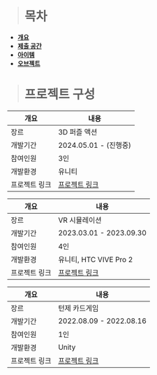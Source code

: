 ># 목차
- **[개요](#프로젝트-구성)**
- **[제출 공간](#제출-공간)**
- **[아이템](#아이템)**
- **[오브젝트](#오브젝트)**


># 프로젝트 구성
|개요|내용|
|---|---|
|장르|3D 퍼즐 액션|
|개발기간|2024.05.01 - (진행중)|
|참여인원|3인|
|개발환경|유니티|
|프로젝트 링크|<a href="https://github.com/CREDOCsGames/cute_minecraft">프로젝트 링크</a>|

|개요|내용|
|---|---|
|장르|VR 시뮬레이션|
|개발기간|2023.03.01 - 2023.09.30|
|참여인원|4인|
|개발환경|유니티, HTC VIVE Pro 2|
|프로젝트 링크|<a href="https://github.com/1506022022/BartenderSimulation">프로젝트 링크</a>|

|개요|내용|
|---|---|
|장르|턴제 카드게임|
|개발기간|2022.08.09 - 2022.08.16|
|참여인원|1인|
|개발환경|Unity|
|프로젝트 링크|<a href="https://github.com/1506022022/MapleOnecard_Copy">프로젝트 링크</a>|
